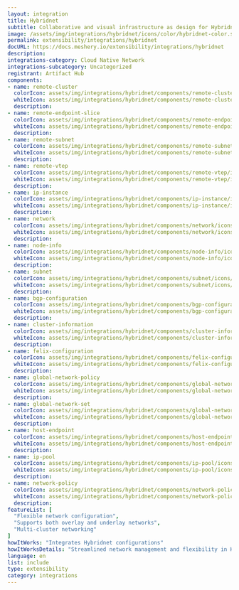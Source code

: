 ```yaml
---
layout: integration
title: Hybridnet
subtitle: Collaborative and visual infrastructure as design for Hybridnet
image: /assets/img/integrations/hybridnet/icons/color/hybridnet-color.svg
permalink: extensibility/integrations/hybridnet
docURL: https://docs.meshery.io/extensibility/integrations/hybridnet
description: 
integrations-category: Cloud Native Network
integrations-subcategory: Uncategorized
registrant: Artifact Hub
components: 
- name: remote-cluster
  colorIcon: assets/img/integrations/hybridnet/components/remote-cluster/icons/color/remote-cluster-color.svg
  whiteIcon: assets/img/integrations/hybridnet/components/remote-cluster/icons/white/remote-cluster-white.svg
  description: 
- name: remote-endpoint-slice
  colorIcon: assets/img/integrations/hybridnet/components/remote-endpoint-slice/icons/color/remote-endpoint-slice-color.svg
  whiteIcon: assets/img/integrations/hybridnet/components/remote-endpoint-slice/icons/white/remote-endpoint-slice-white.svg
  description: 
- name: remote-subnet
  colorIcon: assets/img/integrations/hybridnet/components/remote-subnet/icons/color/remote-subnet-color.svg
  whiteIcon: assets/img/integrations/hybridnet/components/remote-subnet/icons/white/remote-subnet-white.svg
  description: 
- name: remote-vtep
  colorIcon: assets/img/integrations/hybridnet/components/remote-vtep/icons/color/remote-vtep-color.svg
  whiteIcon: assets/img/integrations/hybridnet/components/remote-vtep/icons/white/remote-vtep-white.svg
  description: 
- name: ip-instance
  colorIcon: assets/img/integrations/hybridnet/components/ip-instance/icons/color/ip-instance-color.svg
  whiteIcon: assets/img/integrations/hybridnet/components/ip-instance/icons/white/ip-instance-white.svg
  description: 
- name: network
  colorIcon: assets/img/integrations/hybridnet/components/network/icons/color/network-color.svg
  whiteIcon: assets/img/integrations/hybridnet/components/network/icons/white/network-white.svg
  description: 
- name: node-info
  colorIcon: assets/img/integrations/hybridnet/components/node-info/icons/color/node-info-color.svg
  whiteIcon: assets/img/integrations/hybridnet/components/node-info/icons/white/node-info-white.svg
  description: 
- name: subnet
  colorIcon: assets/img/integrations/hybridnet/components/subnet/icons/color/subnet-color.svg
  whiteIcon: assets/img/integrations/hybridnet/components/subnet/icons/white/subnet-white.svg
  description: 
- name: bgp-configuration
  colorIcon: assets/img/integrations/hybridnet/components/bgp-configuration/icons/color/bgp-configuration-color.svg
  whiteIcon: assets/img/integrations/hybridnet/components/bgp-configuration/icons/white/bgp-configuration-white.svg
  description: 
- name: cluster-information
  colorIcon: assets/img/integrations/hybridnet/components/cluster-information/icons/color/cluster-information-color.svg
  whiteIcon: assets/img/integrations/hybridnet/components/cluster-information/icons/white/cluster-information-white.svg
  description: 
- name: felix-configuration
  colorIcon: assets/img/integrations/hybridnet/components/felix-configuration/icons/color/felix-configuration-color.svg
  whiteIcon: assets/img/integrations/hybridnet/components/felix-configuration/icons/white/felix-configuration-white.svg
  description: 
- name: global-network-policy
  colorIcon: assets/img/integrations/hybridnet/components/global-network-policy/icons/color/global-network-policy-color.svg
  whiteIcon: assets/img/integrations/hybridnet/components/global-network-policy/icons/white/global-network-policy-white.svg
  description: 
- name: global-network-set
  colorIcon: assets/img/integrations/hybridnet/components/global-network-set/icons/color/global-network-set-color.svg
  whiteIcon: assets/img/integrations/hybridnet/components/global-network-set/icons/white/global-network-set-white.svg
  description: 
- name: host-endpoint
  colorIcon: assets/img/integrations/hybridnet/components/host-endpoint/icons/color/host-endpoint-color.svg
  whiteIcon: assets/img/integrations/hybridnet/components/host-endpoint/icons/white/host-endpoint-white.svg
  description: 
- name: ip-pool
  colorIcon: assets/img/integrations/hybridnet/components/ip-pool/icons/color/ip-pool-color.svg
  whiteIcon: assets/img/integrations/hybridnet/components/ip-pool/icons/white/ip-pool-white.svg
  description: 
- name: network-policy
  colorIcon: assets/img/integrations/hybridnet/components/network-policy/icons/color/network-policy-color.svg
  whiteIcon: assets/img/integrations/hybridnet/components/network-policy/icons/white/network-policy-white.svg
  description: 
featureList: [
  "Flexible network configuration",
  "Supports both overlay and underlay networks",
  "Multi-cluster networking"
]
howItWorks: "Integrates Hybridnet configurations"
howItWorksDetails: "Streamlined network management and flexibility in Kubernetes"
language: en
list: include
type: extensibility
category: integrations
---
```

